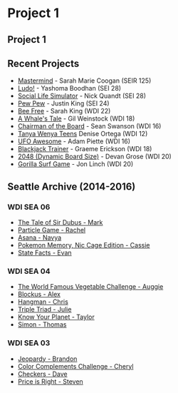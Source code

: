 # Project 1

## Project 1

## Recent Projects


* [Mastermind](https://wonkatin.github.io) - Sarah Marie Coogan \(SEIR 125\)
* [Ludo!](https://yboodhan.com/ludo/) - Yashoma Boodhan \(SEI 28\)
* [Social Life Simulator](https://nickubed.github.io/social-life-sim/) - Nick Quandt \(SEI 28\)
* [Pew Pew](https://justinrobertking.github.io/space-game/game/) - Justin King \(SEI 24\)
* [Bee Free](https://009kings.github.io/beeFree/) - Sarah King \(WDI 22\)
* [A Whale's Tale](http://motionless-toe.surge.sh) - Gil Weinstock \(WDI 18\)
* [Chairman of the Board](http://seancswanson.com/chairman-of-the-board/) - Sean Swanson \(WDI 16\)
* [Tanya Wenya Teens](https://dddotcom.github.io/twt/) Denise Ortega \(WDI 12\)
* [UFO Awesome](https://adamredwoods.github.io/wdi-game-project1/) - Adam Piette \(WDI 16\)
* [Blackjack Trainer](https://graemeerickson.github.io/blackjack_strategy/) - Graeme Erickson \(WDI 18\)
* [2048 \(Dynamic Board Size\)](https://devangrose.github.io/) - Devan Grose \(WDI 20\)
* [Gorilla Surf Game](https://jonmlinch.github.io/game-project/) - Jon Linch \(WDI 20\)

## Seattle Archive \(2014-2016\)

### WDI SEA 06

* [The Tale of Sir Dubus - Mark](http://abelmark.github.io/RPGSite/)
* [Particle Game - Rachel](http://nepios.github.io/particle_game/)
* [Asana - Navya](http://navyayvan.github.io/Asana/)
* [Pokemon Memory, Nic Cage Edition - Cassie](http://cassicakes.github.io/project1/)
* [State Facts - Evan](http://evwilkin.github.io/state_facts_game/)

### WDI SEA 04

* [The World Famous Vegetable Challenge - Auggie](http://www.agustinbautista.com/vegetable-quiz/)
* [Blockus - Alex](http://meet-alexmac.com/Blokus/)
* [Hangman - Chris](http://thecodingcarlson.github.io/Hangman/)
* [Triple Triad - Julie](http://jsakalys.github.io/triple-triad/)
* [Know Your Planet - Taylor](http://taylorbolin.github.io/Know-Your-Planet/)
* [Simon - Thomas](http://thomasvaeth.com/ga-simon/)

### WDI SEA 03

* [Jeopardy - Brandon](http://branweb1.github.io/jepclone/)
* [Color Complements Challenge - Cheryl](http://cherylafitz.github.io/color-complements-game/)
* [Checkers - Dave](http://cjoybluv.github.io/wdi-checkers/)
* [Price is Right - Steven](http://stevenaldous.github.io/price-is-right/)

